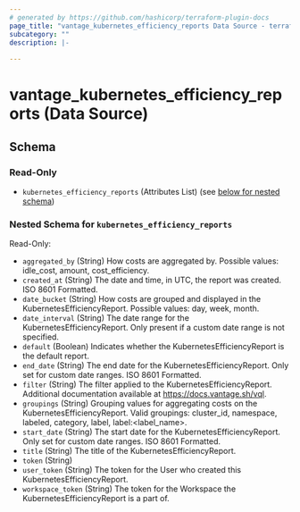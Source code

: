 ```yaml
---
# generated by https://github.com/hashicorp/terraform-plugin-docs
page_title: "vantage_kubernetes_efficiency_reports Data Source - terraform-provider-vantage"
subcategory: ""
description: |-
  
---
```


# vantage_kubernetes_efficiency_reports (Data Source)





<!-- schema generated by tfplugindocs -->
## Schema

### Read-Only

- `kubernetes_efficiency_reports` (Attributes List) (see [below for nested schema](#nestedatt--kubernetes_efficiency_reports))

<a id="nestedatt--kubernetes_efficiency_reports"></a>
### Nested Schema for `kubernetes_efficiency_reports`

Read-Only:

- `aggregated_by` (String) How costs are aggregated by. Possible values: idle_cost, amount, cost_efficiency.
- `created_at` (String) The date and time, in UTC, the report was created. ISO 8601 Formatted.
- `date_bucket` (String) How costs are grouped and displayed in the KubernetesEfficiencyReport. Possible values: day, week, month.
- `date_interval` (String) The date range for the KubernetesEfficiencyReport. Only present if a custom date range is not specified.
- `default` (Boolean) Indicates whether the KubernetesEfficiencyReport is the default report.
- `end_date` (String) The end date for the KubernetesEfficiencyReport. Only set for custom date ranges. ISO 8601 Formatted.
- `filter` (String) The filter applied to the KubernetesEfficiencyReport. Additional documentation available at https://docs.vantage.sh/vql.
- `groupings` (String) Grouping values for aggregating costs on the KubernetesEfficiencyReport. Valid groupings: cluster_id, namespace, labeled, category, label, label:<label_name>.
- `start_date` (String) The start date for the KubernetesEfficiencyReport. Only set for custom date ranges. ISO 8601 Formatted.
- `title` (String) The title of the KubernetesEfficiencyReport.
- `token` (String)
- `user_token` (String) The token for the User who created this KubernetesEfficiencyReport.
- `workspace_token` (String) The token for the Workspace the KubernetesEfficiencyReport is a part of.


